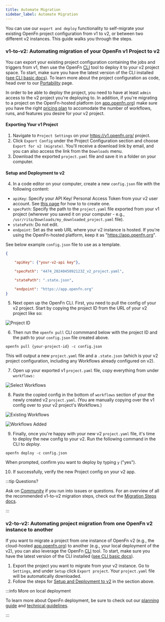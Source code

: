 ```yaml
---
title: Automate Migration
sidebar_label: Automate Migration
---
```


You can use our `export and deploy` functionality to self-migrate your existing
OpenFn project configuration from v1 to v2, or between two different v2
instances. This guide walks you through the steps.

### v1-to-v2: Automating migration of your OpenFn v1 Project to v2

You can export your existing project configuration containing the jobs and
triggers from v1, then use the OpenFn
[CLI](https://github.com/OpenFn/kit/tree/main/packages/cli) tool to deploy it to
your v2 project space. To start, make sure you have the latest version of the
CLI installed ([see CLI basic docs](../docs/build-for-developers/cli-intro.md)).
To learn more about the project configuration as code, head over to our
[Portability](../deploy/portability.md) page.

In order to be able to deploy the project, you need to have at least `admin`
access to the v2 project you're deploying to. In addition, if you're migrating
to a project on the OpenFn-hosted platform (on
[app.openfn.org](https://app.openfn.org)) make sure you have the right
[pricing plan](https://www.openfn.org/pricing) to accomodate the number of
workflows, runs, and features you desire for your v2 project.

#### Exporting Your v1 Project

1. Navigate to `Project Settings` on your https://v1.openfn.org/ project.
2. Click `Export Config` under the Project Configuration section and choose
   `Export for v2 (migrate)`. You'll receive a download link by email, and you
   can also access the link from the `Downloads` menu.
3. Download the exported `project.yaml` file and save it in a folder on your
   computer.

#### Setup and Deployment to v2

4. In a code editor on your computer, create a new `config.json` file with the following content:

- `apiKey`: Specify your API Key/ Personal Access Token from your v2 user
  account. See [this page](../manage-users/api-tokens.md) for how to to create
  one.
- `specPath`: Specify the path to the `project.yaml` file exported from your v1
  project (wherever you saved it on your computer - e.g.,
  `/usr/rita/Downloads/my_downloaded_project.yaml` file).
- `statePath`: Do not edit.
- `endpoint`: Set as the web URL where your v2 instance is hosted. If you're
  using the OpenFn-hosted platform, keep it as "https://app.openfn.org".

See below example `config.json` file to use as a template.

```json
{

    "apiKey": {"your-v2-api key"},

    "specPath": "4474_2024045092123Z_v2_project.yaml",

    "statePath": ".state.json",

    "endpoint": "https://app.openfn.org"
}

```

5. Next open up the OpenFn CLI. First, you need to pull the config of your v2
   project. Start by copying the project ID from the URL of your v2 project like
   so:

![Project ID](/img/projectid.png)

6. Then run the `openfn pull` CLI commmand below with the project ID and the
   path to your `config.json` file created above.

```
openfn pull {your-project-id} -c config.json
```

This will output a new `project.yaml` file and a `.state.json` (which is your v2
project configuration, including any Workflows already configured on v2).

7. Open up your exported v1 `project.yaml` file, copy everything from under
   `workflows:`

![Select Workflows](/img/select_workflow_to_add.png)

8. Paste the copied config in the bottom of `workflows` section of your the
   newly created v2 `project.yaml`. (You are manually copying over the v1 config
   over to your v2 project's Workflows.)

![Existing Workflows](/img/migration_existing-workflows.png)

![Workflows Added](/img/migration_workflow_pasted.png)

9. Finally, once you're happy with your new v2 `project.yaml` file, it's time to
   deploy the new config to your v2. Run the following command in the CLI to
   _deploy_.

```
openfn deploy -c config.json
```

When prompted, confirm you want to deploy by typing `y` ("yes").

10. If successfully, verify the new Project config on your v2 app.

:::tip Questions?

Ask on [Community](https://community.openfn.org) if you run into issues or
questions. For an overview of all the recommended v1-to-v2 migration steps,
check out the [Migration Steps docs](../migration/migration-steps.md).

:::

### v2-to-v2: Automating project migration from one OpenFn v2 instance to another

If you want to migrate a project from one instance of OpenFn v2 (e.g., the
cloud-hosted [app.openfn.org](https://app.openfn.org)) to another (e.g., your
local deployment of the v2), you can also leverage the OpenFn
[CLI](https://github.com/OpenFn/kit/tree/main/packages/cli) tool. To start, make
sure you have the latest version of the CLI installed
([see CLI basic docs](../docs/build-for-developers/cli-intro.md)).

1. Export the project you want to migrate from your v2 instance. Go to
   `Settings`, and under `Setup` click `Export project`. Your `project.yaml`
   file will be automatically downloaded.
2. Follow the steps for
   [Setup and Deployment to v2](#setup-and-deployment-to-v2)
   in the section above.

:::info More on local deployment

To learn more about OpenFn deployment, be sure to check out our
[planning guide](https://docs.openfn.org/documentation/deploy/options) and
[technical guidelines](https://docs.openfn.org/documentation/deploy/options#technical-guidelines).

:::
